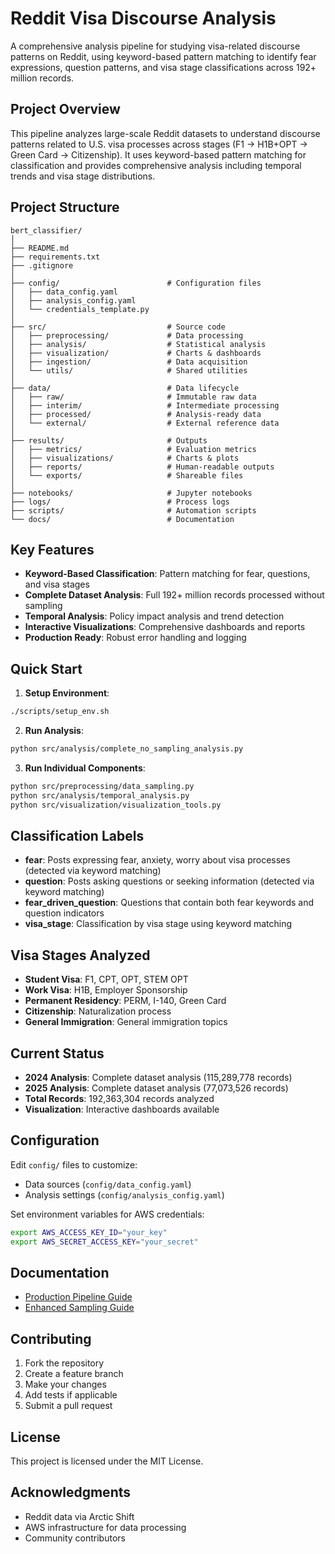 # Reddit Visa Discourse Analysis

A comprehensive analysis pipeline for studying visa-related discourse patterns on Reddit, using keyword-based pattern matching to identify fear expressions, question patterns, and visa stage classifications across 192+ million records.

## Project Overview

This pipeline analyzes large-scale Reddit datasets to understand discourse patterns related to U.S. visa processes across stages (F1 → H1B+OPT → Green Card → Citizenship). It uses keyword-based pattern matching for classification and provides comprehensive analysis including temporal trends and visa stage distributions.

## Project Structure

```
bert_classifier/
│
├── README.md
├── requirements.txt
├── .gitignore
│
├── config/                        # Configuration files
│   ├── data_config.yaml
│   ├── analysis_config.yaml
│   └── credentials_template.py
│
├── src/                           # Source code
│   ├── preprocessing/             # Data processing
│   ├── analysis/                  # Statistical analysis
│   ├── visualization/             # Charts & dashboards
│   ├── ingestion/                 # Data acquisition
│   └── utils/                     # Shared utilities
│
├── data/                          # Data lifecycle
│   ├── raw/                       # Immutable raw data
│   ├── interim/                   # Intermediate processing
│   ├── processed/                 # Analysis-ready data
│   └── external/                  # External reference data
│
├── results/                       # Outputs
│   ├── metrics/                   # Evaluation metrics
│   ├── visualizations/            # Charts & plots
│   ├── reports/                   # Human-readable outputs
│   └── exports/                   # Shareable files
│
├── notebooks/                     # Jupyter notebooks
├── logs/                          # Process logs
├── scripts/                       # Automation scripts
└── docs/                          # Documentation
```

## Key Features

- **Keyword-Based Classification**: Pattern matching for fear, questions, and visa stages
- **Complete Dataset Analysis**: Full 192+ million records processed without sampling
- **Temporal Analysis**: Policy impact analysis and trend detection
- **Interactive Visualizations**: Comprehensive dashboards and reports
- **Production Ready**: Robust error handling and logging

## Quick Start

1. **Setup Environment**:
```bash
./scripts/setup_env.sh
```

2. **Run Analysis**:
```bash
python src/analysis/complete_no_sampling_analysis.py
```

3. **Run Individual Components**:
```bash
python src/preprocessing/data_sampling.py
python src/analysis/temporal_analysis.py
python src/visualization/visualization_tools.py
```

## Classification Labels

- **fear**: Posts expressing fear, anxiety, worry about visa processes (detected via keyword matching)
- **question**: Posts asking questions or seeking information (detected via keyword matching)
- **fear_driven_question**: Questions that contain both fear keywords and question indicators
- **visa_stage**: Classification by visa stage using keyword matching

## Visa Stages Analyzed

- **Student Visa**: F1, CPT, OPT, STEM OPT
- **Work Visa**: H1B, Employer Sponsorship
- **Permanent Residency**: PERM, I-140, Green Card
- **Citizenship**: Naturalization process
- **General Immigration**: General immigration topics

## Current Status

- **2024 Analysis**: Complete dataset analysis (115,289,778 records)
- **2025 Analysis**: Complete dataset analysis (77,073,526 records)
- **Total Records**: 192,363,304 records analyzed
- **Visualization**: Interactive dashboards available

## Configuration

Edit `config/` files to customize:
- Data sources (`config/data_config.yaml`)
- Analysis settings (`config/analysis_config.yaml`)

Set environment variables for AWS credentials:
```bash
export AWS_ACCESS_KEY_ID="your_key"
export AWS_SECRET_ACCESS_KEY="your_secret"
```

## Documentation

- [Production Pipeline Guide](docs/PRODUCTION_PIPELINE_GUIDE.md)
- [Enhanced Sampling Guide](docs/ENHANCED_SAMPLING_GUIDE.md)

## Contributing

1. Fork the repository
2. Create a feature branch
3. Make your changes
4. Add tests if applicable
5. Submit a pull request

## License

This project is licensed under the MIT License.

## Acknowledgments

- Reddit data via Arctic Shift
- AWS infrastructure for data processing
- Community contributors
